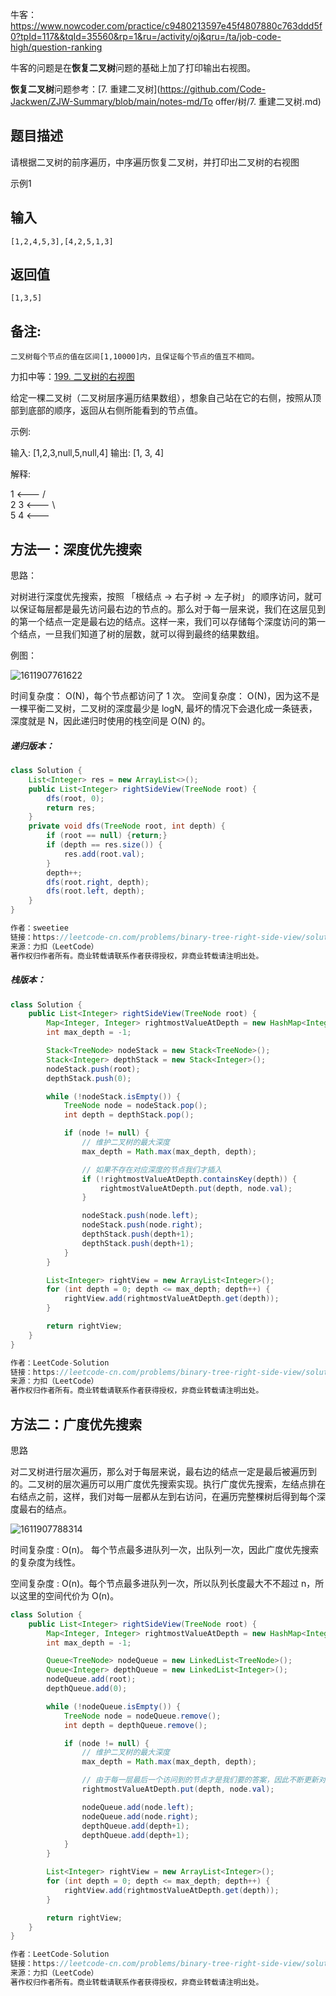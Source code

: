 牛客：https://www.nowcoder.com/practice/c9480213597e45f4807880c763ddd5f0?tpId=117&&tqId=35560&rp=1&ru=/activity/oj&qru=/ta/job-code-high/question-ranking



牛客的问题是在**恢复二叉树**问题的基础上加了打印输出右视图。

**恢复二叉树**问题参考：[7. 重建二叉树](https://github.com/Code-Jackwen/ZJW-Summary/blob/main/notes-md/To offer/树/7. 重建二叉树.md)

## 题目描述

请根据二叉树的前序遍历，中序遍历恢复二叉树，并打印出二叉树的右视图

示例1

## 输入

```
[1,2,4,5,3],[4,2,5,1,3]
```

## 返回值

```
[1,3,5]
```

## 备注:

```
二叉树每个节点的值在区间[1,10000]内，且保证每个节点的值互不相同。
```





力扣中等：[199. 二叉树的右视图](https://leetcode-cn.com/problems/binary-tree-right-side-view/)



给定一棵二叉树（二叉树层序遍历结果数组），想象自己站在它的右侧，按照从顶部到底部的顺序，返回从右侧所能看到的节点值。



示例:

输入: [1,2,3,null,5,null,4]
输出: [1, 3, 4]



解释:

   1            <---
 /   \
2     3         <---
 \     \
  5     4       <---



## 方法一：深度优先搜索



思路：

对树进行深度优先搜索，按照 「根结点 -> 右子树 -> 左子树」 的顺序访问，就可以保证每层都是最先访问最右边的节点的。那么对于每一层来说，我们在这层见到的第一个结点一定是最右边的结点。这样一来，我们可以存储每个深度访问的第一个结点，一旦我们知道了树的层数，就可以得到最终的结果数组。 



例图：

![1611907761622](../../../assets/1611907761622.png)







时间复杂度： O(N)，每个节点都访问了 1 次。
空间复杂度： O(N)，因为这不是一棵平衡二叉树，二叉树的深度最少是 logN, 最坏的情况下会退化成一条链表，深度就是 N，因此递归时使用的栈空间是 O(N) 的。

##### 递归版本：

````java
class Solution {
    List<Integer> res = new ArrayList<>();
    public List<Integer> rightSideView(TreeNode root) {
        dfs(root, 0); 
        return res;
    }
    private void dfs(TreeNode root, int depth) {
        if (root == null) {return;}
        if (depth == res.size()) {  
            res.add(root.val);
        }
        depth++;
        dfs(root.right, depth);
        dfs(root.left, depth);
    }
}

作者：sweetiee
链接：https://leetcode-cn.com/problems/binary-tree-right-side-view/solution/jian-dan-bfsdfs-bi-xu-miao-dong-by-sweetiee/
来源：力扣（LeetCode）
著作权归作者所有。商业转载请联系作者获得授权，非商业转载请注明出处。
````

##### 栈版本：

```java
class Solution {
    public List<Integer> rightSideView(TreeNode root) {
        Map<Integer, Integer> rightmostValueAtDepth = new HashMap<Integer, Integer>();
        int max_depth = -1;

        Stack<TreeNode> nodeStack = new Stack<TreeNode>();
        Stack<Integer> depthStack = new Stack<Integer>();
        nodeStack.push(root);
        depthStack.push(0);

        while (!nodeStack.isEmpty()) {
            TreeNode node = nodeStack.pop();
            int depth = depthStack.pop();

            if (node != null) {
            	// 维护二叉树的最大深度
                max_depth = Math.max(max_depth, depth);

                // 如果不存在对应深度的节点我们才插入
                if (!rightmostValueAtDepth.containsKey(depth)) {
                    rightmostValueAtDepth.put(depth, node.val);
                }

                nodeStack.push(node.left);
                nodeStack.push(node.right);
                depthStack.push(depth+1);
                depthStack.push(depth+1);
            }
        }

        List<Integer> rightView = new ArrayList<Integer>();
        for (int depth = 0; depth <= max_depth; depth++) {
            rightView.add(rightmostValueAtDepth.get(depth));
        }

        return rightView;
    }
}

作者：LeetCode-Solution
链接：https://leetcode-cn.com/problems/binary-tree-right-side-view/solution/er-cha-shu-de-you-shi-tu-by-leetcode-solution/
来源：力扣（LeetCode）
著作权归作者所有。商业转载请联系作者获得授权，非商业转载请注明出处。
```



## 方法二：广度优先搜索

思路

对二叉树进行层次遍历，那么对于每层来说，最右边的结点一定是最后被遍历到的。二叉树的层次遍历可以用广度优先搜索实现。执行广度优先搜索，左结点排在右结点之前，这样，我们对每一层都从左到右访问，在遍历完整棵树后得到每个深度最右的结点。



![1611907788314](../../../assets/1611907788314.png)



时间复杂度 : O(n)。 每个节点最多进队列一次，出队列一次，因此广度优先搜索的复杂度为线性。

空间复杂度 : O(n)。每个节点最多进队列一次，所以队列长度最大不不超过 n，所以这里的空间代价为 O(n)。

````java
class Solution {
    public List<Integer> rightSideView(TreeNode root) {
        Map<Integer, Integer> rightmostValueAtDepth = new HashMap<Integer, Integer>();
        int max_depth = -1;

        Queue<TreeNode> nodeQueue = new LinkedList<TreeNode>();
        Queue<Integer> depthQueue = new LinkedList<Integer>();
        nodeQueue.add(root);
        depthQueue.add(0);

        while (!nodeQueue.isEmpty()) {
            TreeNode node = nodeQueue.remove();
            int depth = depthQueue.remove();

            if (node != null) {
            	// 维护二叉树的最大深度
                max_depth = Math.max(max_depth, depth);

                // 由于每一层最后一个访问到的节点才是我们要的答案，因此不断更新对应深度的信息即可
                rightmostValueAtDepth.put(depth, node.val);

                nodeQueue.add(node.left);
                nodeQueue.add(node.right);
                depthQueue.add(depth+1);
                depthQueue.add(depth+1);
            }
        }

        List<Integer> rightView = new ArrayList<Integer>();
        for (int depth = 0; depth <= max_depth; depth++) {
            rightView.add(rightmostValueAtDepth.get(depth));
        }

        return rightView;
    }
}

作者：LeetCode-Solution
链接：https://leetcode-cn.com/problems/binary-tree-right-side-view/solution/er-cha-shu-de-you-shi-tu-by-leetcode-solution/
来源：力扣（LeetCode）
著作权归作者所有。商业转载请联系作者获得授权，非商业转载请注明出处。
````

